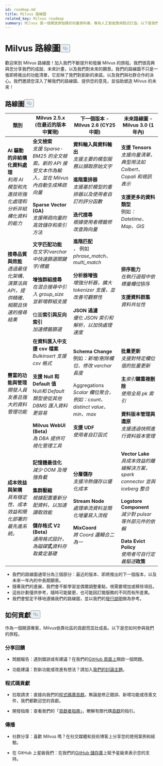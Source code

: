 ```yaml
---
id: roadmap.md
title: Milvus 路線圖
related_key: Milvus roadmap
summary: Milvus 是一個開放原始碼的向量資料庫，專為人工智能應用程式打造。以下是我們的發展路線圖。
---
```


<h1 id="Milvus-Roadmap" class="common-anchor-header">Milvus 路線圖<button data-href="#Milvus-Roadmap" class="anchor-icon" translate="no">
      <svg translate="no"
        aria-hidden="true"
        focusable="false"
        height="20"
        version="1.1"
        viewBox="0 0 16 16"
        width="16"
      >
        <path
          fill="#0092E4"
          fill-rule="evenodd"
          d="M4 9h1v1H4c-1.5 0-3-1.69-3-3.5S2.55 3 4 3h4c1.45 0 3 1.69 3 3.5 0 1.41-.91 2.72-2 3.25V8.59c.58-.45 1-1.27 1-2.09C10 5.22 8.98 4 8 4H4c-.98 0-2 1.22-2 2.5S3 9 4 9zm9-3h-1v1h1c1 0 2 1.22 2 2.5S13.98 12 13 12H9c-.98 0-2-1.22-2-2.5 0-.83.42-1.64 1-2.09V6.25c-1.09.53-2 1.84-2 3.25C6 11.31 7.55 13 9 13h4c1.45 0 3-1.69 3-3.5S14.5 6 13 6z"
        ></path>
      </svg>
    </button></h1><p>歡迎來到 Milvus 路線圖！加入我們不斷提升和發展 Milvus 的旅程。我們很高興與您分享我們的成就、未來計畫，以及我們對未來的願景。我們的路線圖不只是一張即將推出的功能清單，它反映了我們對創新的承諾，以及我們與社群合作的決心。我們邀請您深入了解我們的路線圖、提供您的意見，並協助塑造 Milvus 的未來！</p>
<h2 id="Roadmap" class="common-anchor-header">路線圖<button data-href="#Roadmap" class="anchor-icon" translate="no">
      <svg translate="no"
        aria-hidden="true"
        focusable="false"
        height="20"
        version="1.1"
        viewBox="0 0 16 16"
        width="16"
      >
        <path
          fill="#0092E4"
          fill-rule="evenodd"
          d="M4 9h1v1H4c-1.5 0-3-1.69-3-3.5S2.55 3 4 3h4c1.45 0 3 1.69 3 3.5 0 1.41-.91 2.72-2 3.25V8.59c.58-.45 1-1.27 1-2.09C10 5.22 8.98 4 8 4H4c-.98 0-2 1.22-2 2.5S3 9 4 9zm9-3h-1v1h1c1 0 2 1.22 2 2.5S13.98 12 13 12H9c-.98 0-2-1.22-2-2.5 0-.83.42-1.64 1-2.09V6.25c-1.09.53-2 1.84-2 3.25C6 11.31 7.55 13 9 13h4c1.45 0 3-1.69 3-3.5S14.5 6 13 6z"
        ></path>
      </svg>
    </button></h2><table>
    <thead>
        <tr>
            <th>類別</th>
            <th>Milvus 2.5.x (在最近的版本中實現)</th>
            <th>下一個版本 - Milvus 2.6 (CY25 中期)</th>
            <th>未來路線圖 - Milvus 3.0 (1年內)</th>
        </tr>
    </thead>
    <tbody>
        <tr>
            <td><strong>AI 驅動的非結構化資料處理</strong><br/><i>利用 AI 模型和先進技術強化處理和分析非結構化資料的能力</i></td>
            <td><strong>全文檢索</strong><br/><i>支援 Sparse-BM25 的全文檢索。新的 API 接受文本作為輸入，並在 Milvus 內自動生成稀疏向量</i><br/><br/><strong>Sparse Vector (GA)</strong><br/><i>支援稀疏向量的高效儲存和索引方法</i><br/></td>
            <td><strong>資料輸入與資料輸出</strong><br/><i>支援主要的模型服務以擷取原始文字</i><br/><br/><strong>進階重排器</strong><br/><i>支援基於模型的重排器以及使用者自訂的評分函數</i><br/><br/><strong>迭代搜尋</strong><br/><i>根據使用者標籤修改查詢向量</i></td>
            <td><strong>支援 Tensors</strong><br/><i>支援向量清單，典型用法如 Colbert、Copali 和視訊表示</i><br/><br/><strong>支援更多的資料類型</strong><br/> 例如<i>：Datetime、Map、GIS</i></td>
        </tr>
        <tr>
            <td><strong>搜尋品質與效能</strong><br/><i>透過最佳化架構、演算法與 API，提供精確、相關且快速的搜尋結果</i></td>
            <td><strong>文字匹配功能</strong><br/><i>在文字/varchar 中快速篩選關鍵字/</i><i>標籤</i><br/><br/><strong>增強群組搜尋</strong><br/><i>在混合搜尋中引入 group_size 並新增群組支援</i><br/><br/> 位圖<strong>索引與反向索引</strong><br/><i>加速標籤篩選</i></td>
            <td><strong>進階匹配</strong><br/><i>， </i>例如<i>phrase_match、multi_match </i><br/><br/><strong>分析器增強</strong><br/><i>增強分析器，擴大 tokenizer 支援，並改善可觀察性</i><br/><br/><strong>JSON 過濾</strong><br/><i>優化 JSON 索引和解析，以加快處理速度</i></td>
            <td><strong>排序能力</strong><br/><i>在執行過程中依標量欄位</i>排序<br/><br/><strong>支援資料群集</strong><br/><i>資料共址性</i></td>
        </tr>
        <tr>
            <td><strong>豐富的功能與管理</strong><br/><i>開發人員友善且強大的資料管理功能</i></td>
            <td><strong>在資料匯入中支援 csv 檔案</strong><br/><i>Bulkinsert 支援 csv 格式</i><br/><br/><strong>支援 Null 和 Default 值</strong><br/> Null<i>和 Default 類型使從其他 DBMS 匯入資料更容易</i><br/><br/><strong>Milvus WebUI (Beta)</strong><br/><i>為 DBA 提供可視化管理工具</i></td>
            <td><strong>Schema Change</strong><br/> 例如<i>：新增/刪除欄位、修改 varchar 長度</i><br/><br/> Aggregations<br/><i>Scalar 欄位聚合，例如：count、distinct value、min、max</i><br/><br/><strong>支援 UDF</strong><br/><i>使用者自訂函式</i></td>
            <td><strong>批量更新</strong><br/><i>支援對特定欄位值的批量更新</i><br/><br/><strong>主</strong><i>索引</i><strong>鍵重複刪除</strong><br/><i>使用全局 pk 索引</i><br/><br/><strong>資料版本管理與還原</strong><br/><i>支援透過快照進行資料版本管理</i></td>
        </tr>
        <tr>
            <td><strong>成本效益與架構</strong><br/><i>具有穩定性、成本效益和簡化部署的最先進系統。</i></td>
            <td><strong>記憶體最佳化</strong><br/><i>減少 OOM 及增強負載</i><br/><br/><strong>集群壓縮</strong><br/><i>根據配置重新分配資料，以加速讀取效能</i><br/><br/><strong>儲存格式 V2 (Beta)</strong><br/><i>通用格式設計，為磁碟</i><strong>式</strong><i>資料存取奠定基礎</i></td>
            <td><strong>分層儲存</strong><br/><i>支援冷熱儲存以優化成本</i><br/><br/><strong>Stream Node</strong><br/><i>處理串流資料並簡化增量寫入流程</i><br/><br/><strong>MixCoord</strong><br/><i>將 Coord 邏輯合二為一</i></td>
            <td><strong>Vector Lake</strong><br/><i>具成本效益的離線解決方案，spark connector 並與 iceberg 整合</i><br/><br/><strong>Logstore Component</strong><br/><i>減少對 pulsar 等外部元件的依賴</i><br/><br/><strong>Data Evict Policy</strong><br/><i>使用者可自行定義驅逐</i><strong>政策</strong></td>
        </tr>
    </tbody>
</table>
<ul>
<li>我們的路線圖通常分為三個部分：最近的版本、即將推出的下一個版本，以及未來一年內的中長期願景。</li>
<li>隨著我們的進展，我們會不斷學習並偶爾調整重點，視需要增加或移除項目。</li>
<li>這些計劃僅供參考，隨時可能變更，也可能因訂閱服務的不同而有所差異。</li>
<li>我們會堅定不移地遵循我們的路線圖，並以我們的<a href="/docs/zh-hant/v2.5.x/release_notes.md">發行說明</a>做為參考。</li>
</ul>
<h2 id="How-to-contribute" class="common-anchor-header">如何貢獻<button data-href="#How-to-contribute" class="anchor-icon" translate="no">
      <svg translate="no"
        aria-hidden="true"
        focusable="false"
        height="20"
        version="1.1"
        viewBox="0 0 16 16"
        width="16"
      >
        <path
          fill="#0092E4"
          fill-rule="evenodd"
          d="M4 9h1v1H4c-1.5 0-3-1.69-3-3.5S2.55 3 4 3h4c1.45 0 3 1.69 3 3.5 0 1.41-.91 2.72-2 3.25V8.59c.58-.45 1-1.27 1-2.09C10 5.22 8.98 4 8 4H4c-.98 0-2 1.22-2 2.5S3 9 4 9zm9-3h-1v1h1c1 0 2 1.22 2 2.5S13.98 12 13 12H9c-.98 0-2-1.22-2-2.5 0-.83.42-1.64 1-2.09V6.25c-1.09.53-2 1.84-2 3.25C6 11.31 7.55 13 9 13h4c1.45 0 3-1.69 3-3.5S14.5 6 13 6z"
        ></path>
      </svg>
    </button></h2><p>作為一個開源專案，Milvus依靠社區的貢獻而茁壯成長。以下是您如何參與我們的旅程。</p>
<h3 id="Share-feedback" class="common-anchor-header">分享回饋</h3><ul>
<li><p>問題報告：遇到錯誤或有建議？在我們的<a href="https://github.com/milvus-io/milvus/issues">GitHub 頁面上</a>開啟一個問題。</p></li>
<li><p>功能建議：對新功能或改進有想法？請加入<a href="https://github.com/milvus-io/milvus/discussions/40263">我們的討論主題</a>。</p></li>
</ul>
<h3 id="Code-contributions" class="common-anchor-header">程式碼貢獻</h3><ul>
<li><p>拉取請求：直接向我們的<a href="https://github.com/milvus-io/milvus/pulls">程式碼庫貢獻</a>。無論是修正錯誤、新增功能或改善文件，我們都歡迎您的貢獻。</p></li>
<li><p>開發指南：查看我們的「<a href="https://github.com/milvus-io/milvus/blob/82915a9630ab0ff40d7891b97c367ede5726ff7c/CONTRIBUTING.md">貢獻者指南」</a>，瞭解有關代碼<a href="https://github.com/milvus-io/milvus/blob/82915a9630ab0ff40d7891b97c367ede5726ff7c/CONTRIBUTING.md">貢獻</a>的指引。</p></li>
</ul>
<h3 id="Spread-the-word" class="common-anchor-header">傳播</h3><ul>
<li><p>社群分享：喜歡 Milvus 嗎？在社交媒體和技術博客上分享您的使用案例和經驗。</p></li>
<li><p>在 GitHub 上星級我們：在我們的<a href="https://github.com/milvus-io/milvus">GitHub 儲存庫</a>上賦予星級來表示您的支持。</p></li>
</ul>
